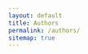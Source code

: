 ```yaml
---
layout: default
title: Authors
permalink: /authors/
sitemap: true
---
```

<!--
{% for author in site.authors %}
[{{ author.name }}]({{ site.url }}/authors/{{ author.name }})
{% endfor %}
-->